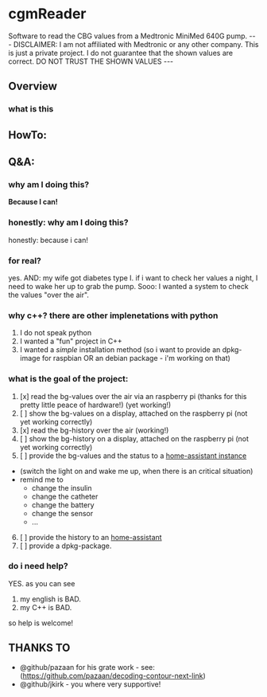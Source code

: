 # cgmReader

Software to read the CBG values from a Medtronic MiniMed 640G pump.
--- DISCLAIMER: I am not affiliated with Medtronic or any other company. This is just a private project. I do not guarantee that the shown values are correct. DO NOT TRUST THE SHOWN VALUES ---
## Overview

### what is this

## HowTo:

## Q&A: 

### why am I doing this?

**Because I can!**

### honestly: why am I doing this?

honestly: because i can!

### for real?

yes. AND: my wife got diabetes type I. if i want to check her values a night, I need to wake her up to grab the pump. Sooo: I wanted a system to check the values "over the air". 

### why c++? there are other implenetations with python

1. I do not speak python
2. I wanted a "fun" project in C++
3. I wanted a *simple* installation method (so i want to provide an dpkg-image for raspbian OR an debian package - i'm working on that)

### what is the goal of the project:

1. [x] read the bg-values over the air via an raspberry pi (thanks for this pretty little peace of hardware!) (yet working!)
2. [ ] show the bg-values on a display, attached on the raspberry pi (not yet working correctly)
3. [x] read the bg-history over the air (working!)
4. [ ] show the bg-history on a display, attached on the raspberry pi (not yet working correctly)
5. [ ] provide the bg-values and the status to a [home-assistant instance](https://www.home-assistant.io/hassio/)
  - (switch the light on and wake me up, when there is an critical situation)
  - remind me to  
    - change the insulin
    - change the catheter
    - change the battery
    - change the sensor
    - ...

6. [ ] provide the history to an [home-assistant](https://www.home-assistant.io/hassio/)
7. [ ] provide a dpkg-package.

### do i need help?

YES. as you can see

1. my english is BAD.
2. my C++ is BAD.

so help is welcome!

## THANKS TO

- @github/pazaan for his grate work - see: (https://github.com/pazaan/decoding-contour-next-link)
- @github/jkirk - you where very supportive!
